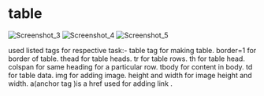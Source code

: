 # table
![Screenshot_3](https://github.com/Tanishka-khamesara/table/assets/127411985/8b72ff67-4c75-4dc7-89a6-f86dc16577db)
![Screenshot_4](https://github.com/Tanishka-khamesara/table/assets/127411985/e0151fa9-2950-4760-8b77-1ddc51fc52ab)
![Screenshot_5](https://github.com/Tanishka-khamesara/table/assets/127411985/c52fe05a-2c10-42f2-b444-d4dfb17104e2)


used listed tags for respective task:-
table tag for making table.
border=1 for border of table.
thead for table heads.
tr for table rows.
th for table head.
colspan for same heading for a particular row.
tbody for content in body.
td for table data.
img for adding image.
height and width for image height and width.
a(anchor tag )is a href used for adding link .


